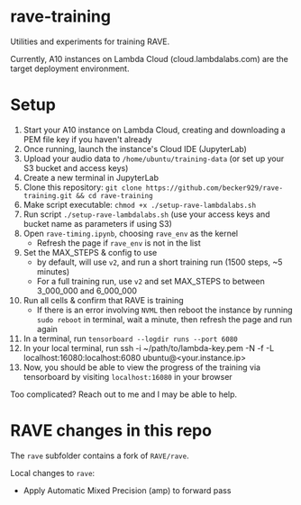 # rave-training
Utilities and experiments for training RAVE. 

Currently, A10 instances on Lambda Cloud (cloud.lambdalabs.com) are the target deployment environment.

# Setup

1. Start your A10 instance on Lambda Cloud, creating and downloading a PEM file key if you haven't already
1. Once running, launch the instance's Cloud IDE (JupyterLab)
1. Upload your audio data to `/home/ubuntu/training-data` (or set up your S3 bucket and access keys)
1. Create a new terminal in JupyterLab
1. Clone this repository: `git clone https://github.com/becker929/rave-training.git && cd rave-training`
1. Make script executable: `chmod +x ./setup-rave-lambdalabs.sh`
1. Run script `./setup-rave-lambdalabs.sh` (use your access keys and bucket name as parameters if using S3)
1. Open `rave-timing.ipynb`, choosing `rave_env` as the kernel
    - Refresh the page if `rave_env` is not in the list 
3. Set the MAX_STEPS & config to use
    - by default, will use `v2`, and run a short training run (1500 steps, ~5 minutes)
    - For a full training run, use `v2` and set MAX_STEPS to between 3_000_000 and 6_000_000
4. Run all cells & confirm that RAVE is training
    - If there is an error involving `NVML` then reboot the instance by running `sudo reboot` in terminal, wait a minute, then refresh the page and run again
6. In a terminal, run `tensorboard --logdir runs --port 6080`
7. In your local terminal, run ssh -i ~/path/to/lambda-key.pem -N -f -L localhost:16080:localhost:6080 ubuntu@<your.instance.ip>
8. Now, you should be able to view the progress of the training via tensorboard by visiting `localhost:16080` in your browser

Too complicated? Reach out to me and I may be able to help.

# RAVE changes in this repo
The `rave` subfolder contains a fork of `RAVE/rave`.

Local changes to `rave`:
- Apply Automatic Mixed Precision (amp) to forward pass
